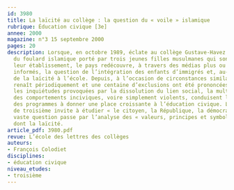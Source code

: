 ```yaml
---
id: 3980
title: La laïcité au collège : la question du « voile » islamique
rubrique: Éducation civique [3e]
annee: 2000
magazine: n°3 15 septembre 2000
pages: 20
description: Lorsque, en octobre 1989, éclate au collège Gustave-Havez de Creil l’affaire
  du foulard islamique porté par trois jeunes filles musulmanes qui sont exclues de
  leur établissement, le pays redécouvre, à travers des médias plus ou moins bien
  informés, la question de l’intégration des enfants d’immigrés et, au-delà, le problème
  de la laïcité à l’école. Depuis, à l’occasion de circonstances similaires, le débat
  renaît périodiquement et une centaine d’exclusions ont été prononcées. Parallèlement,
  les inquiétudes provoquées par la dissolution du lien social, la multiplication
  des comportements inciviques, voire simplement violents, conduisent la commission
  des programmes à donner une place croissante à l’éducation civique. Le programme
  de troisième invite à étudier « le citoyen, la République, la démocratie ». Cette
  vaste question passe par l’analyse des « valeurs, principes et symboles de la République »,
  dont la laïcité.
article_pdf: 3980.pdf
revue: L’école des lettres des collèges
auteurs:
- François Colodiet
disciplines:
- éducation civique
niveau_etudes:
- troisième
---
```

